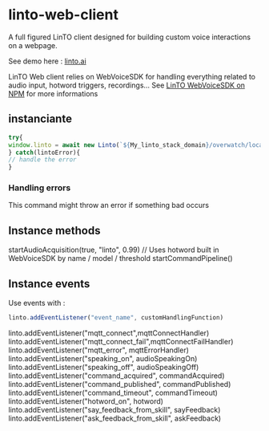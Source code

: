 # linto-web-client

A full figured LinTO client designed for building custom voice interactions on a webpage.

See demo here : [linto.ai](https://linto.ai)

LinTO Web client relies on WebVoiceSDK for handling everything related to audio input, hotword triggers, recordings... See [LinTO WebVoiceSDK on NPM](https://www.npmjs.com/package/@linto-ai/webvoicesdk) for more informations


## instanciante

```js
try{
window.linto = await new Linto(`${My_linto_stack_domain}/overwatch/local/web/login`,`${my_app_token}`,`${ms_timeout_delay_for_commands}`)
} catch(lintoError){
// handle the error
}
```

### Handling errors

This command might throw an error if something bad occurs

## Instance methods

startAudioAcquisition(true, "linto", 0.99) // Uses hotword built in WebVoiceSDK by name / model / threshold
startCommandPipeline()

## Instance events

Use events with :
```js
linto.addEventListener("event_name", customHandlingFunction)
```

linto.addEventListener("mqtt_connect",mqttConnectHandler)
linto.addEventListener("mqtt_connect_fail",mqttConnectFailHandler)
linto.addEventListener("mqtt_error", mqttErrorHandler)
linto.addEventListener("speaking_on", audioSpeakingOn)
linto.addEventListener("speaking_off", audioSpeakingOff)
linto.addEventListener("command_acquired", commandAcquired)
linto.addEventListener("command_published", commandPublished)
linto.addEventListener("command_timeout", commandTimeout)
linto.addEventListener("hotword_on", hotword)
linto.addEventListener("say_feedback_from_skill", sayFeedback)
linto.addEventListener("ask_feedback_from_skill", askFeedback)


